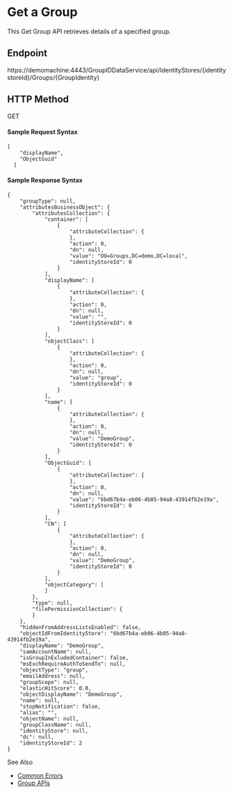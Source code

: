 # Get a Group

This Get Group API retrieves details of a specified group.

## Endpoint

https://demomachine:4443/GroupIDDataService/api/IdentityStores/{identitystoreId}/Groups/{GroupIdentity}

## HTTP Method

GET

#### Sample Request Syntax

```
[
    "displayName",
    "ObjectGuid"
  ]
```

#### Sample Response Syntax

```
{
    "groupType": null,
    "attributesBusinessObject": {
        "attributesCollection": {
            "container": [
                {
                    "attributeCollection": {
                    },
                    "action": 0,
                    "dn": null,
                    "value": "OU=Groups,DC=demo,DC=local",
                    "identityStoreId": 0
                }
            ],
            "displayName": [
                {
                    "attributeCollection": {
                    },
                    "action": 0,
                    "dn": null,
                    "value": "",
                    "identityStoreId": 0
                }
            ],
            "objectClass": [
                {
                    "attributeCollection": {
                    },
                    "action": 0,
                    "dn": null,
                    "value": "group",
                    "identityStoreId": 0
                }
            ],
            "name": [
                {
                    "attributeCollection": {
                    },
                    "action": 0,
                    "dn": null,
                    "value": "DemoGroup",
                    "identityStoreId": 0
                }
            ],
            "ObjectGuid": [
                {
                    "attributeCollection": {
                    },
                    "action": 0,
                    "dn": null,
                    "value": "6bd67b4a-eb06-4b05-94a8-43914fb2e19a",
                    "identityStoreId": 0
                }
            ],
            "CN": [
                {
                    "attributeCollection": {
                    },
                    "action": 0,
                    "dn": null,
                    "value": "DemoGroup",
                    "identityStoreId": 0
                }
            ],
            "objectCategory": [
            ]
        },
        "type": null,
        "filePermissionCollection": {
        }
    },
    "hiddenFromAddressListsEnabled": false,
    "objectIdFromIdentityStore": "6bd67b4a-eb06-4b05-94a8-43914fb2e19a",
    "displayName": "DemoGroup",
    "samAccountName": null,
    "isGroupInExludedContainer": false,
    "msExchRequireAuthToSendTo": null,
    "objectType": "group",
    "emailAddress": null,
    "groupScope": null,
    "elasticHitScore": 0.0,
    "objectDisplayName": "DemoGroup",
    "name": null,
    "stopNotification": false,
    "alias": "",
    "objectName": null,
    "groupClassName": null,
    "identityStore": null,
    "dc": null,
    "identityStoreId": 2
}
```

See Also

- [Common Errors](/docs/directorymanager/11.0/directorymanager/api/commonerrors.md)
- [Group APIs](/docs/directorymanager/11.0/directorymanager/api/group/groupapis.md)

